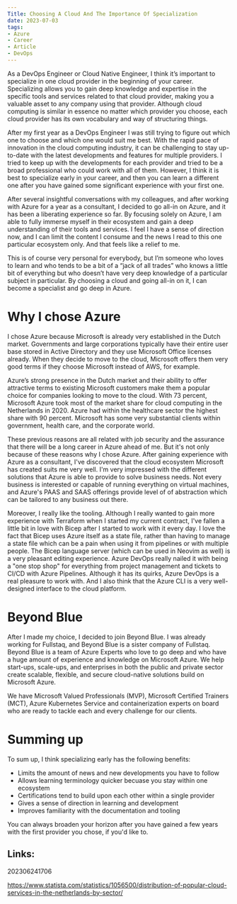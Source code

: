 ```yaml
---
Title: Choosing A Cloud And The Importance Of Specialization
date: 2023-07-03
tags:
- Azure
- Career
- Article
- DevOps
---
```


As a DevOps Engineer or Cloud Native Engineer, I think it’s important to specialize in one cloud provider in the beginning of your career. Specializing allows you to gain deep knowledge and expertise in the specific tools and services related to that cloud provider, making you a valuable asset to any company using that provider. Although cloud computing is similar in essence no matter which provider you choose, each cloud provider has its own vocabulary and way of structuring things.

After my first year as a DevOps Engineer I was still trying to figure out which one to choose and which one would suit me best. With the rapid pace of innovation in the cloud computing industry, it can be challenging to stay up-to-date with the latest developments and features for multiple providers. I tried to keep up with the developments for each provider and tried to be a broad professional who could work with all of them. However, I think it is best to specialize early in your career, and then you can learn a different one after you have gained some significant experience with your first one.

After several insightful conversations with my colleagues, and after working with Azure for a year as a consultant, I decided to go all-in on Azure, and it has been a liberating experience so far. By focusing solely on Azure, I am able to fully immerse myself in their ecosystem and gain a deep understanding of their tools and services. I feel I have a sense of direction now, and I can limit the content I consume and the news I read to this one particular ecosystem only. And that feels like a relief to me.

This is of course very personal for everybody, but I’m someone who loves to learn and who tends to be a bit of a “jack of all trades” who knows a little bit of everything but who doesn’t have very deep knowledge of a particular subject in particular. By choosing a cloud and going all-in on it, I can become a specialist and go deep in Azure.

# Why I chose Azure

I chose Azure because Microsoft is already very established in the Dutch market. Governments and large corporations typically have their entire user base stored in Active Directory and they use Microsoft Office licenses already. When they decide to move to the cloud, Microsoft offers them very good terms if they choose Microsoft instead of AWS, for example.

Azure’s strong presence in the Dutch market and their ability to offer attractive terms to existing Microsoft customers make them a popular choice for companies looking to move to the cloud. With 73 percent, Microsoft Azure took most of the market share for cloud computing in the Netherlands in 2020. Azure had within the healthcare sector the highest share with 90 percent. Microsoft has some very substantial clients within government, health care, and the corporate world.

These previous reasons are all related with job security and the assurance that there will be a long career in Azure ahead of me. But it's not only because of these reasons why I chose Azure. After gaining experience with Azure as a consultant, I've discovered that the cloud ecosystem Microsoft has created suits me very well. I'm very impressed with the different solutions that Azure is able to provide to solve business needs. Not every business is interested or capable of running everything on virtual machines, and Azure's PAAS and SAAS offerings provide level of of abstraction which can be tailored to any business out there. 

Moreover, I really like the tooling. Although I really wanted to gain more experience with Terraform when I started my current contract, I've fallen a little bit in love with Bicep after I started to work with it every day. I love the fact that Bicep uses Azure itself as a state file, rather than having to manage a state file which can be a pain when using it from pipelines or with multiple people. The Bicep language server (which can be used in Neovim as well) is a very pleasant editing experience. Azure DevOps really nailed it with being a "one stop shop" for everything from project management and tickets to CI/CD with Azure Pipelines. Although it has its quirks, Azure DevOps is a real pleasure to work with. And I also think that the Azure CLI is a very well-designed interface to the cloud platform. 

# Beyond Blue

After I made my choice, I decided to join Beyond Blue. I was already working for Fullstaq, and Beyond Blue is a sister company of Fullstaq. Beyond Blue is a team of Azure Experts who love to go deep and who have a huge amount of experience and knowledge on Microsoft Azure. We help start-ups, scale-ups, and enterprises in both the public and private sector create scalable, flexible, and secure cloud-native solutions build on Microsoft Azure.

We have Microsoft Valued Professionals (MVP), Microsoft Certified Trainers (MCT), Azure Kubernetes Service and containerization experts on board who are ready to tackle each and every challenge for our clients.

# Summing up

To sum up, I think specializing early has the following benefits:

* Limits the amount of news and new developments you have to follow
* Allows learning terminology quicker becuase you stay within one ecosystem
* Certifications tend to build upon each other within a single provider
* Gives a sense of direction in learning and development
* Improves familiarity with the documentation and tooling

You can always broaden your horizon after you have gained a few years with the first provider you chose, if you'd like to.

## Links:

202306241706

https://www.statista.com/statistics/1056500/distribution-of-popular-cloud-services-in-the-netherlands-by-sector/
